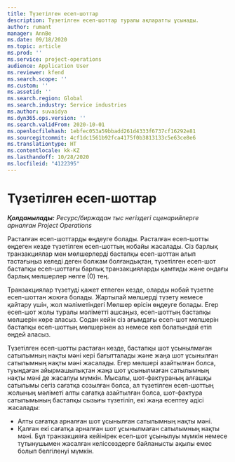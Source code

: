 ```yaml
---
title: Түзетілген есеп-шоттар
description: Түзетілген есеп-шоттар туралы ақпаратты ұсынады.
author: rumant
manager: AnnBe
ms.date: 09/18/2020
ms.topic: article
ms.prod: ''
ms.service: project-operations
audience: Application User
ms.reviewer: kfend
ms.search.scope: ''
ms.custom: ''
ms.assetid: ''
ms.search.region: Global
ms.search.industry: Service industries
ms.author: suvaidya
ms.dyn365.ops.version: ''
ms.search.validFrom: 2020-10-01
ms.openlocfilehash: 1ebfec053a59bbadd261d4333f6737cf16292e81
ms.sourcegitcommit: 4cf1dc1561b92fca4175f0b3813133c5e63ce8e6
ms.translationtype: HT
ms.contentlocale: kk-KZ
ms.lasthandoff: 10/28/2020
ms.locfileid: "4122395"
---
```

# <a name="corrected-invoices"></a>Түзетілген есеп-шоттар

_**Қолданылады:** Ресурс/биржадан тыс негіздегі сценарийлерге арналған Project Operations_

Расталған есеп-шоттарды өңдеуге болады. Расталған есеп-шотты өңдеген кезде түзетілген есеп-шоттың нобайы жасалады. Сіз барлық транзакциялар мен мөлшерлерді бастапқы есеп-шоттан алып тастағыңыз келеді деген болжам болғандықтан, түзетілген есеп-шот бастапқы есеп-шоттағы барлық транзакцияларды қамтиды және ондағы барлық мөлшерлер нөлге (0) тең.

Транзакциялар түзетуді қажет етпеген кезде, оларды нобай түзетпе есеп-шоттан жоюға болады. Жартылай мөлшерді түзету немесе қайтару үшін, жол мәліметіндегі Мөлшер өрісін өңдеуге болады. Егер есеп-шот жолы туралы мәліметті ашсаңыз, есеп-шоттың бастапқы мөлшерін көре аласыз. Содан кейін сіз ағымдағы есеп-шот мөлшерін бастапқы есеп-шоттың мөлшерінен аз немесе көп болатындай етіп өңдей аласыз.

Түзетілген есеп-шотты растаған кезде, бастапқы шот ұсынылмаған сатылымның нақты мәні кері бағытталады және жаңа шот ұсынылған сатылымның нақты мәні жасалады. Егер мөлшері азайтылған болса, туындаған айырмашылықтан жаңа шот ұсынылмаған сатылымның нақты мәні де жасалуы мүмкін. Мысалы, шот-фактураның алғашқы сатылымы сегіз сағатқа созылған болса, ал түзетілген есеп-шоттың жолының мәліметі алты сағатқа азайтылған болса, шот-фактура сатылымының бастапқы сызығы түзетіліп, екі жаңа есептеу әдісі жасалады:

- Алты сағатқа арналған шот ұсынылған сатылымның нақты мәні.
- Қалған екі сағатқа арналған шот ұсынылмаған сатылымның нақты мәні. Бұл транзакцияға кейінірек есеп-шот ұсынылуы мүмкін немесе тұтынушымен жасалған келіссөздерге байланысты ақылы емес болып белгіленуі мүмкін.
